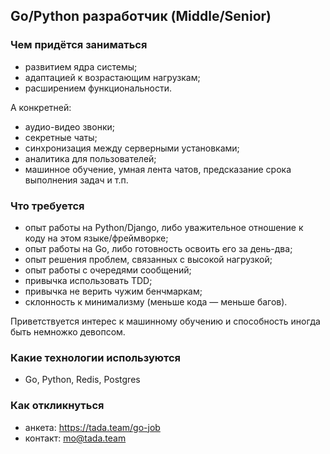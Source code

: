 ## Go/Python разработчик (Middle/Senior)

### Чем придётся заниматься
 - развитием ядра системы;
 - адаптацией к возрастающим нагрузкам;
 - расширением функциональности.

А конкретней:
 - аудио-видео звонки;
 - секретные чаты;
 - синхронизация между серверными установками;
 - аналитика для пользователей;
 - машинное обучение, умная лента чатов, предсказание срока выполнения задач и т.п. 

### Что требуется
 - опыт работы на Python/Django, либо уважительное отношение к коду на этом языке/фреймворке;
 - опыт работы на Go, либо готовность освоить его за день-два;
 - опыт решения проблем, связанных с высокой нагрузкой;
 - опыт работы с очередями сообщений;
 - привычка использовать TDD;
 - привычка не верить чужим бенчмаркам;
 - склонность к минимализму (меньше кода — меньше багов).

Приветствуется интерес к машинному обучению и способность иногда быть немножко девопсом.

### Какие технологии используются
 - Go, Python, Redis, Postgres

### Как откликнуться
- анкета: https://tada.team/go-job
- контакт: mo@tada.team
